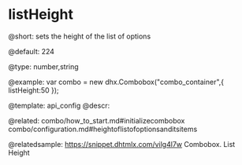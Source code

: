 listHeight
=============

@short: 
sets the height of the list of options


@default:
224


@type: number,string

@example: 
var combo = new dhx.Combobox("combo_container",{
    listHeight:50
});


@template:	api_config
@descr: 


@related: combo/how_to_start.md#initializecombobox
combo/configuration.md#heightoflistofoptionsanditsitems

@relatedsample: https://snippet.dhtmlx.com/vilg4l7w	Combobox. List Height
